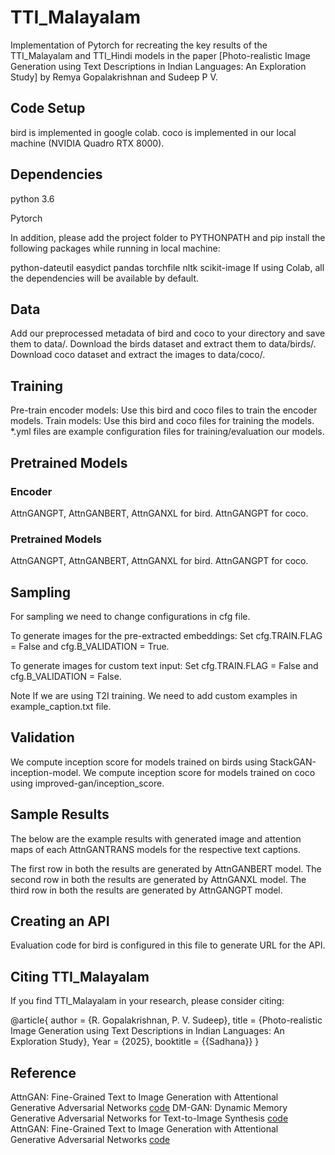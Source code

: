 # TTI_Malayalam
Implementation of Pytorch for recreating the key results of the TTI_Malayalam and TTI_Hindi models in the paper [Photo-realistic Image Generation using Text Descriptions in Indian Languages: An Exploration Study] by Remya Gopalakrishnan and Sudeep P V.



## Code Setup
bird is implemented in google colab.
coco is implemented in our local machine (NVIDIA Quadro RTX 8000).

## Dependencies
python 3.6

Pytorch

In addition, please add the project folder to PYTHONPATH and pip install the following packages while running in local machine:

python-dateutil
easydict
pandas
torchfile
nltk
scikit-image
If using Colab, all the dependencies will be available by default.

## Data
Add our preprocessed metadata of bird and coco to your directory and save them to data/.
Download the birds dataset and extract them to data/birds/.
Download coco dataset and extract the images to data/coco/.

## Training
Pre-train encoder models: Use this bird and coco files to train the encoder models.
Train models: Use this bird and coco files for training the models.
*.yml files are example configuration files for training/evaluation our models.

## Pretrained Models
### Encoder

AttnGANGPT, AttnGANBERT, AttnGANXL for bird.
AttnGANGPT for coco.
### Pretrained Models

AttnGANGPT, AttnGANBERT, AttnGANXL for bird.
AttnGANGPT for coco.
## Sampling
For sampling we need to change configurations in cfg file.

To generate images for the pre-extracted embeddings: Set cfg.TRAIN.FLAG = False and cfg.B_VALIDATION = True.

To generate images for custom text input: Set cfg.TRAIN.FLAG = False and cfg.B_VALIDATION = False.

Note If we are using T2I training. We need to add custom examples in example_caption.txt file.

## Validation
We compute inception score for models trained on birds using StackGAN-inception-model.
We compute inception score for models trained on coco using improved-gan/inception_score.

## Sample Results
The below are the example results with generated image and attention maps of each AttnGANTRANS models for the respective text captions.

The first row in both the results are generated by AttnGANBERT model.
The second row in both the results are generated by AttnGANXL model.
The third row in both the results are generated by AttnGANGPT model.


## Creating an API
Evaluation code for bird is configured in this file to generate URL for the API.

## Citing TTI_Malayalam
If you find TTI_Malayalam in your research, please consider citing:

@article{
  author    = {R. Gopalakrishnan, P. V. Sudeep},
  title     = {Photo-realistic Image Generation using Text Descriptions in Indian Languages: An Exploration Study},
  Year      = {2025},
  booktitle = {{Sadhana}}
}

## Reference

AttnGAN: Fine-Grained Text to Image Generation with Attentional Generative Adversarial Networks [code](https://github.com/taoxugit/AttnGAN)
DM-GAN: Dynamic Memory Generative Adversarial Networks for Text-to-Image Synthesis [code](https://github.com/MinfengZhu/DM-GAN)
AttnGAN: Fine-Grained Text to Image Generation with Attentional Generative Adversarial Networks [code](https://github.com/tobran/DF-GAN)

